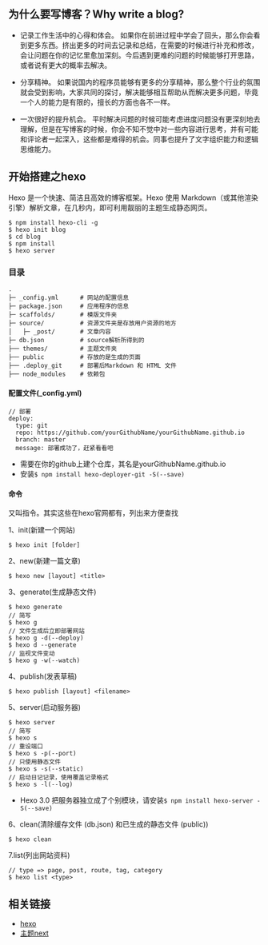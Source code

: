 ## 为什么要写博客？Why write a blog?
* 记录工作生活中的心得和体会。
如果你在前进过程中学会了回头，那么你会看到更多东西。挤出更多的时间去记录和总结，在需要的时候进行补充和修改，会让问题在你的记忆里愈加深刻。今后遇到更难的问题的时候能够打开思路，或者说有更大的概率去解决。

<!-- more -->
* 分享精神。 
如果说国内的程序员能够有更多的分享精神，那么整个行业的氛围就会受到影响，大家共同的探讨，解决能够相互帮助从而解决更多问题，毕竟一个人的能力是有限的，擅长的方面也各不一样。

* 一次很好的提升机会。 
平时解决问题的时候可能考虑进度问题没有更深刻地去理解，但是在写博客的时候，你会不知不觉中对一些内容进行思考，并有可能和评论者一起深入，这些都是难得的机会。同事也提升了文字组织能力和逻辑思维能力。



## 开始搭建之hexo
Hexo 是一个快速、简洁且高效的博客框架。Hexo 使用 Markdown（或其他渲染引擎）解析文章，在几秒内，即可利用靓丽的主题生成静态网页。

```
$ npm install hexo-cli -g
$ hexo init blog
$ cd blog
$ npm install
$ hexo server
```

### 目录
```
.
├─ _config.yml      # 网站的配置信息
├─ package.json     # 应用程序的信息
├─ scaffolds/       # 模版文件夹
├─ source/          # 资源文件夹是存放用户资源的地方
│   ├─ _post/       # 文章内容
├─ db.json          # source解析所得到的
├── themes/         # 主题文件夹
├── public          # 存放的是生成的页面
├── .deploy_git     # 部署后Markdown 和 HTML 文件
├── node_modules    # 依赖包

```

#### 配置文件(_config.yml)
```
// 部署
deploy:
  type: git
  repo: https://github.com/yourGithubName/yourGithubName.github.io
  branch: master
  message: 部署成功了，赶紧看看吧
```
* 需要在你的github上建个仓库，其名是yourGithubName.github.io
* 安装`$ npm install hexo-deployer-git -S(--save)`


#### 命令
又叫指令。其实这些在hexo官网都有，列出来方便查找

1、init(新建一个网站)
```
$ hexo init [folder]
```

2、new(新建一篇文章)
```
$ hexo new [layout] <title>
```

3、generate(生成静态文件)
```
$ hexo generate
// 简写
$ hexo g
// 文件生成后立即部署网站
$ hexo g -d(--deploy)
$ hexo d --generate
// 监视文件变动
$ hexo g -w(--watch)
```

4、publish(发表草稿)
```
$ hexo publish [layout] <filename>
```

5、server(启动服务器)
```
$ hexo server
// 简写
$ hexo s
// 重设端口
$ hexo s -p(--port)	
// 只使用静态文件
$ hexo s -s(--static)
// 启动日记记录，使用覆盖记录格式	
$ hexo s -l(--log)	
```
* Hexo 3.0 把服务器独立成了个别模块，请安装`$ npm install hexo-server -S(--save)`

6、clean(清除缓存文件 (db.json) 和已生成的静态文件 (public))
```
$ hexo clean
```

7.list(列出网站资料)
```
// type => page, post, route, tag, category
$ hexo list <type>
```



## 相关链接
* [hexo](https://hexo.io)
* [主题next](http://theme-next.iissnan.com/)